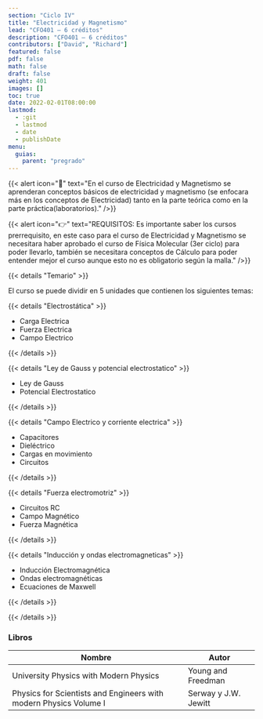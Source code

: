 ```yaml
---
section: "Ciclo IV"
title: "Electricidad y Magnetismo"
lead: "CFO401 — 6 créditos"
description: "CFO401 — 6 créditos"
contributors: ["David", "Richard"]
featured: false
pdf: false
math: false
draft: false
weight: 401
images: []
toc: true
date: 2022-02-01T08:00:00
lastmod:
  - :git
  - lastmod
  - date
  - publishDate
menu:
  guias:
    parent: "pregrado"
---
```


{{< alert icon="📌" text="En el curso de Electricidad y Magnetismo se aprenderan conceptos básicos de electricidad y magnetismo (se enfocara más en los conceptos de Electricidad) tanto en la parte teórica como en la parte práctica(laboratorios)." />}}

{{< alert icon="👉" text="REQUISITOS: Es importante saber los cursos prerrequisito, en este caso para el curso de Electricidad y Magnetismo se necesitara haber aprobado el curso de Física Molecular (3er ciclo) para poder llevarlo, también se necesitara conceptos de Cálculo para poder entender mejor el curso aunque esto no es obligatorio según la malla." />}}

{{< details "Temario" >}}

El curso se puede dividir en 5 unidades que contienen los siguientes temas:

{{< details "Electrostática" >}}

* Carga Electrica
* Fuerza Electrica
* Campo Electrico

{{< /details >}}

{{< details "Ley de Gauss y potencial electrostatico" >}}

* Ley de Gauss
* Potencial Electrostatico

{{< /details >}}

{{< details "Campo Electrico y corriente electrica" >}}

* Capacitores
* Dieléctrico
* Cargas en movimiento
* Circuitos

{{< /details >}}

{{< details "Fuerza electromotriz" >}}

* Circuitos RC
* Campo Magnético
* Fuerza Magnética

{{< /details >}}

{{< details "Inducción y ondas electromagneticas" >}}

* Inducción Electromagnética
* Ondas electromagnéticas
* Ecuaciones de Maxwell

{{< /details >}}

{{< /details >}}

### Libros

| Nombre | Autor |
| --- | --- |
| University Physics with Modern Physics | Young and Freedman |
| Physics for Scientists and Engineers with modern Physics Volume I | Serway y J.W. Jewitt |
